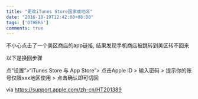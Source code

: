 ```yaml
---
title: "更改iTunes Store国家或地区"
date: "2016-10-19T12:42:00+08:00"
tags: ['OTHERS']
comments: true
---
```



不小心点击了一个美区商店的app链接, 结果发现手机商店被跳转到美区转不回来

以下是换回步骤

点“设置”>“iTunes Store 与 App Store”> 点击Apple ID > 输入密码 > 提示你的账号仅限xxx地区使用 > 点击确认即可切回

via <https://support.apple.com/zh-cn/HT201389>
